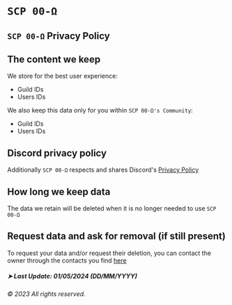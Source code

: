 # `SCP 00-Ω`
## `SCP 00-Ω` Privacy Policy
## The content we keep
We store for the best user experience:
- Guild IDs
- Users IDs

We also keep this data only for you within `SCP 00-Ω's Community`:
- Guild IDs
- Users IDs

## Discord privacy policy
Additionally `SCP 00-Ω` respects and shares Discord's [Privacy Policy](https://discord.com/privacy-policy)

## How long we keep data
The data we retain will be deleted when it is no longer needed to use `SCP 00-Ω`

## Request data and ask for removal (if still present)
To request your data and/or request their deletion, you can contact the owner through the contacts you find [here](https://ildiamantedisl.com/scp00/tos/#basic-information-for-the-user)

##### ➤ Last Update: 01/05/2024 (DD/MM/YYYY)
###### © 2023 All rights reserved.
